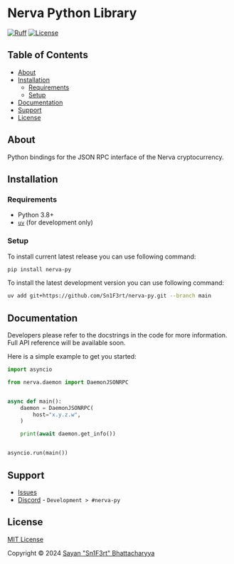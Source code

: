 # Nerva Python Library

[![Ruff](https://github.com/Sn1F3rt/nerva-py/actions/workflows/ruff.yml/badge.svg)](https://github.com/Sn1F3rt/nerva-py/actions/workflows/ruff.yml)
[![License](https://img.shields.io/github/license/Sn1F3rt/nerva-py)](LICENSE)

## Table of Contents

- [About](#about)
- [Installation](#installation)
    * [Requirements](#requirements)
    * [Setup](#setup)
- [Documentation](#documentation)
- [Support](#support)
- [License](#license)

## About

Python bindings for the JSON RPC interface of the Nerva cryptocurrency.

## Installation

### Requirements

- Python 3.8+
- [`uv`](https://docs.astral.sh/uv/) (for development only)

### Setup

To install current latest release you can use following command:
```sh
pip install nerva-py
```

To install the latest development version you can use following command:
```sh
uv add git+https://github.com/Sn1F3rt/nerva-py.git --branch main
```

## Documentation

Developers please refer to the docstrings in the code for more information. Full API reference will be available soon.

Here is a simple example to get you started:

```python
import asyncio

from nerva.daemon import DaemonJSONRPC


async def main():
    daemon = DaemonJSONRPC(
        host="x.y.z.w",
    )

    print(await daemon.get_info())


asyncio.run(main())
```

## Support

- [Issues](https://github.com/Sn1F3rt/nerva-py/issues)
- [Discord](https://discord.gg/ufysfvcFwe) - `Development > #nerva-py`

## License

[MIT License](LICENSE)

Copyright &copy; 2024 [Sayan "Sn1F3rt" Bhattacharyya](https://sn1f3rt.dev)
